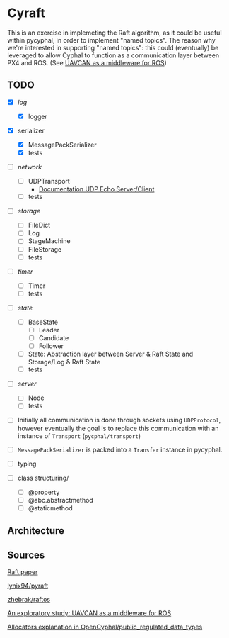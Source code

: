# Cyraft

This is an exercise in implemeting the Raft algorithm, as it could be useful within pycyphal, in order to implement "named topics". The reason why we're interested in supporting "named topics": this could (eventually) be leveraged to allow Cyphal to function as a communication layer between PX4 and ROS. (See [UAVCAN as a middleware for ROS](https://forum.opencyphal.org/t/an-exploratory-study-uavcan-as-a-middleware-for-ros/872))

## TODO

- [x] *log*
  - [x] logger
- [x] serializer
  - [x] MessagePackSerializer
  - [x] tests
- [ ] *network*
  - [ ] UDPTransport
    - [Documentation UDP Echo Server/Client](https://docs.python.org/3/library/asyncio-protocol.html#udp-echo-server)
  - [ ] tests
- [ ] *storage*
  - [ ] FileDict
  - [ ] Log
  - [ ] StageMachine
  - [ ] FileStorage
  - [ ] tests
- [ ] *timer*
  - [ ] Timer
  - [ ] tests
- [ ] *state*
  - [ ] BaseState
    - [ ] Leader
    - [ ] Candidate
    - [ ] Follower
  - [ ] State: Abstraction layer between Server & Raft State and Storage/Log & Raft State
  - [ ] tests
- [ ] *server*
  - [ ] Node
  - [ ] tests

- [ ] Initially all communication is done through sockets using `UDPProtocol`, however eventually the goal is to replace this communication with an instance of `Transport` (`pycphal/transport`)
- [ ] `MessagePackSerializer` is packed into a `Transfer` instance in pycyphal.

- [ ] typing
- [ ] class structuring/
  - [ ] @property
  - [ ] @abc.abstractmethod
  - [ ] @staticmethod

## Architecture

## Sources

[Raft paper](https://raft.github.io/raft.pdf)

[lynix94/pyraft](https://github.com/lynix94/pyraft)

[zhebrak/raftos](https://github.com/zhebrak/raftos)

[An exploratory study: UAVCAN as a middleware for ROS](https://forum.opencyphal.org/t/an-exploratory-study-uavcan-as-a-middleware-for-ros/872)

[Allocators explanation in OpenCyphal/public_regulated_data_types](https://github.com/OpenCyphal/public_regulated_data_types/blob/master/uavcan/pnp/8165.NodeIDAllocationData.2.0.dsdl)

